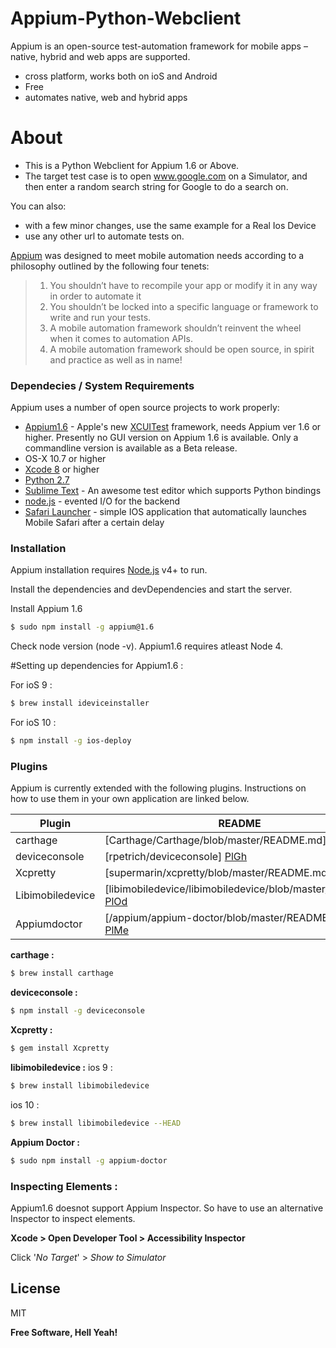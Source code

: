 # Appium-Python-Webclient

Appium is an open-source test-automation framework for mobile apps – native, hybrid and web apps are supported. 



  - cross platform, works both on ioS and Android
  - Free
  - automates native, web and hybrid apps

# About

  - This is a Python Webclient for Appium 1.6 or Above. 
  - The target test case is to open www.google.com on a Simulator, and then enter a random search string for Google to do a search on.


You can also:
  - with a few minor changes, use the same example for a Real Ios Device
  - use any other url to automate tests on.
  

[Appium](www.appium.io) was designed to meet mobile automation needs according to a philosophy outlined by the following four tenets: 
> 1.  You shouldn’t have to recompile your app or modify it in any way in order to automate it
> 2.  You shouldn’t be locked into a specific language or framework to write and run your tests.
> 3.  A mobile automation framework shouldn’t reinvent the wheel when it comes to automation APIs.
> 4.  A mobile automation framework should be open source, in spirit and practice as well as in name!


### Dependecies / System Requirements 

Appium uses a number of open source projects to work properly:


* [Appium1.6](www.appium.io) - Apple's new [XCUITest](https://forums.developer.apple.com/thread/6503) framework, needs Appium ver 1.6 or higher. Presently no GUI version on Appium 1.6 is available. Only a commandline version is available as a Beta release. 
* OS-X 10.7 or higher 
* [Xcode 8](https://itunes.apple.com/in/app/xcode/id497799835?mt=12)  or higher
* [Python 2.7](https://www.python.org/download/releases/2.7/) 
* [Sublime Text](https://www.sublimetext.com/) - An awesome test editor which supports Python bindings
* [node.js] - evented I/O for the backend
* [Safari Launcher](https://github.com/budhash/SafariLauncher) -  simple IOS application that automatically launches Mobile Safari after a certain delay 


### Installation

Appium installation requires [Node.js](https://nodejs.org/) v4+ to run.

Install the dependencies and devDependencies and start the server.

Install Appium 1.6 
```sh
$ sudo npm install -g appium@1.6
```

Check node version (node -v). Appium1.6 requires atleast Node 4.

#Setting up dependencies for Appium1.6 :

For ioS 9 : 

```sh
$ brew install ideviceinstaller
```

For ioS 10 : 

```sh
$ npm install -g ios-deploy
```

### Plugins

Appium is currently extended with the following plugins. Instructions on how to use them in your own application are linked below.

| Plugin | README |
| ------ | ------ |
| carthage | [Carthage/Carthage/blob/master/README.md] [PlDb] |
| deviceconsole | [rpetrich/deviceconsole] [PlGh] |
| Xcpretty | [supermarin/xcpretty/blob/master/README.md] [PlGd] |
| Libimobiledevice | [libimobiledevice/libimobiledevice/blob/master/README] [PlOd] |
| Appiumdoctor | [/appium/appium-doctor/blob/master/README.md] [PlMe] |

**carthage :**
```sh
$ brew install carthage
```

**deviceconsole :**
```sh
$ npm install -g deviceconsole
```

**Xcpretty :**
```sh
$ gem install Xcpretty
```

**libimobiledevice :**
ios 9 :
```sh
$ brew install libimobiledevice
```

ios 10 :
```sh
$ brew install libimobiledevice --HEAD
```

**Appium Doctor :**
```sh
$ sudo npm install -g appium-doctor
```

### Inspecting Elements :
Appium1.6 doesnot support Appium Inspector. So have to use an alternative Inspector to inspect elements.

**Xcode > Open Developer Tool > Accessibility Inspector**

Click   '*No Target*' > *Show to Simulator*

License
----

MIT


**Free Software, Hell Yeah!**

[//]: # (These are reference links used in the body of this note and get stripped out when the markdown processor does its job. There is no need to format nicely because it shouldn't be seen. Thanks SO - http://stackoverflow.com/questions/4823468/store-comments-in-markdown-syntax)


   [dill]: <https://github.com/joemccann/dillinger>
   [git-repo-url]: <https://github.com/joemccann/dillinger.git>
   [john gruber]: <http://daringfireball.net>
   [df1]: <http://daringfireball.net/projects/markdown/>
   [markdown-it]: <https://github.com/markdown-it/markdown-it>
   [Ace Editor]: <http://ace.ajax.org>
   [node.js]: <http://nodejs.org>
   [Twitter Bootstrap]: <http://twitter.github.com/bootstrap/>
   [jQuery]: <http://jquery.com>
   [@tjholowaychuk]: <http://twitter.com/tjholowaychuk>
   [express]: <http://expressjs.com>
   [AngularJS]: <http://angularjs.org>
   [Gulp]: <http://gulpjs.com>

   [PlDb]: <https://github.com/joemccann/dillinger/tree/master/plugins/dropbox/README.md>
   [PlGh]: <https://github.com/joemccann/dillinger/tree/master/plugins/github/README.md>
   [PlGd]: <https://github.com/joemccann/dillinger/tree/master/plugins/googledrive/README.md>
   [PlOd]: <https://github.com/joemccann/dillinger/tree/master/plugins/onedrive/README.md>
   [PlMe]: <https://github.com/joemccann/dillinger/tree/master/plugins/medium/README.md>
   [PlGa]: <https://github.com/RahulHP/dillinger/blob/master/plugins/googleanalytics/README.md>